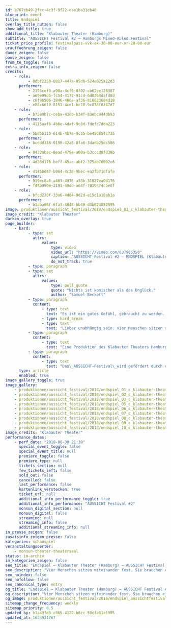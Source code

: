 ```yaml
---
id: e767eb49-2fcc-4c3f-9f22-eae1ba31eb40
blueprint: event
title: Endspiel
overlay_title_nutzen: false
show_add_title: true
additional_title: "Klabauter Theater (Hamburg)"
subtitle: "AUSSICHT Festival #2 – Hamburgs Mixed-Abled Festival"
ticket_price_profile: festivalpass-vvk-ak-38-00-eur-or-28-00-eur
urauffuehrung_zeigen: false
dauer_zeigen: false
pause_zeigen: false
from_to_toggle: false
extra_info_zeigen: false
credits:
    - role:
          - 0dbf2250-8817-447a-85d6-524e025a22d3
      performer:
          - 2155cef3-a90a-4cf9-8f02-cb62ee128387
          - a69e99db-fc54-4172-91c4-6d0364dafd8d
          - c6f9b506-3846-466e-af36-816023684d18
          - e88c6619-8151-4ce1-bc78-9c878f8f87d7
    - role:
          - b7599b7c-ceba-438b-b34f-83ebc9440b93
      performer:
          - 4115aaf6-4b6e-4daf-9c8d-fdefc7dda223
    - role:
          - 5bd5b110-614b-4b7e-9c35-be45b854c735
      performer:
          - bcddd338-0198-42a5-8fa6-3dadb25dc586
    - role:
          - 8432abec-8ead-479e-a00a-b3cccd8fd39b
      performer:
          - 4d28d176-beff-45ae-abf2-325ab70002e6
    - role:
          - 4145bd47-b064-4c28-9bec-ea2fb71dfafe
      performer:
          - 919ec8a5-a463-4976-a33b-31827ea0d176
          - f44b990e-2191-49dd-a64f-7019474c5e8f
    - role:
          - bfcd238f-33a6-4d84-9d2d-e15d1a18ab1a
      performer:
          - b1aba06f-6fa3-4048-bb30-d3b624852595
image: produktionen/aussicht_festival/2018/endspiel_01_c_klabauter-theater.jpg
image_credit: "Klabauter Theater"
darken_overlay: true
page_builder:
    - bard:
          - type: set
            attrs:
                values:
                    type: video
                    video_url: "https://vimeo.com/637965350"
                    caption: "AUSSICHT Festival #2 – ENDSPIEL [Klabauter Theater, Hamburg]"
                    do_not_track: true
          - type: paragraph
          - type: set
            attrs:
                values:
                    type: pull_quote
                    quote: "Nichts ist komischer als das Unglück."
                    author: "Samuel Beckett"
          - type: paragraph
            content:
                - type: text
                  text: "Es ist ein gutes Gefühl, gebraucht zu werden. Von Anderen. Ein gutes Gefühl. Und wenn man selbst mal Hilfe braucht? Nicht so gut. Ruckzuck beginnt ein Machtspiel.\_"
                - type: hard_break
                - type: text
                  text: "Lieber unabhängig sein. Vier Menschen sitzen miteinander fest. Sie brauchen einander und hassen das. Sie spielen ihre Stärken gegeneinander aus und leiden im Gegenzug unter den Machtdemonstrationen der anderen. Man dreht sich im Kreis, wie in einem Tanz, wie in einem Spiel. Es ist absurd und albern, manchmal komisch, oft schmerzhaft. Gewinnen kann in diesem Spiel nur, wer es aufgibt. Also, los. Gibst du auf? Du zuerst. Wir sind doch eh fast am Ende…"
          - type: paragraph
            content:
                - type: text
                  text: "Eine Produktion des Klabauter Theaters Hamburg."
          - type: paragraph
            content:
                - type: text
                  text: "Das\_AUSSICHT-Festival\_wird gefördert durch die Behörde für Kultur und Medien Hamburg, der ZEIT-Stiftung und der Claussen-Simon-Stiftung."
      type: article
      enabled: true
image_gallery_toggle: true
image_gallery:
    - produktionen/aussicht_festival/2018/endspiel_01_c_klabauter-theater.jpg
    - produktionen/aussicht_festival/2018/endspiel_02_c_klabauter-theater.jpg
    - produktionen/aussicht_festival/2018/endspiel_03_c_klabauter-theater.jpg
    - produktionen/aussicht_festival/2018/endspiel_05_c_klabauter-theater.jpg
    - produktionen/aussicht_festival/2018/endspiel_06_c_klabauter-theater.jpg
    - produktionen/aussicht_festival/2018/endspiel_07_c_klabauter-theater.jpg
    - produktionen/aussicht_festival/2018/endspiel_08_c_klabauter-theater.jpg
    - produktionen/aussicht_festival/2018/endspiel_09_c_klabauter-theater.jpg
    - produktionen/aussicht_festival/2018/endspiel_10_c_klabauter-theater.jpg
image_credits: "Klabauter Theater"
performance_dates:
    - perf_date: "2018-08-30 21:30"
      special_event_toggle: false
      special_event_title: null
      premiere_toggle: false
      premiere_type: null
      tickets_section: null
      few_tickets_left: false
      sold_out: false
      cancelled: false
      last_performance: false
      kartenlink_verstecken: true
      ticket_url: null
      additional_info_performance_toggle: true
      additional_info_performance: "AUSSICHT Festival #2"
      monsun_digital_section: null
      monsun_digital: false
      streaming: null
      streaming_info: false
      additional_streaming_info: null
in_presse_zeigen: false
zusatsinfo_zeigen_presse: false
kategorien: schauspiel
veranstaltungsoerter:
    - monsun-theater-theatersaal
status: im-archiv
in_kategorien_zeigen: false
seo_title: "Endspiel – Klabauter Theater (Hamburg) – AUSSICHT Festival #2"
seo_description: "Vier Menschen sitzen miteinander fest. Sie brauchen einander und hassen das.  Es ist absurd und albern. Gewinnen kann in diesem Spiel nur, wer es aufgibt."
seo_noindex: false
seo_nofollow: false
seo_canonical_type: entry
og_title: "Endspiel – Klabauter Theater (Hamburg) – AUSSICHT Festival #2"
og_description: "Vier Menschen sitzen miteinander fest. Sie brauchen einander und hassen das.  Es ist absurd und albern. Gewinnen kann in diesem Spiel nur, wer es aufgibt."
og_image: produktionen/aussicht_festival/2018/endspiel_aussichtfestival_social_media_image.jpg
sitemap_change_frequency: weekly
sitemap_priority: 0.5
updated_by: b1a43fd3-c865-4122-b6cc-50cfa81a1985
updated_at: 1634931767
---
```

